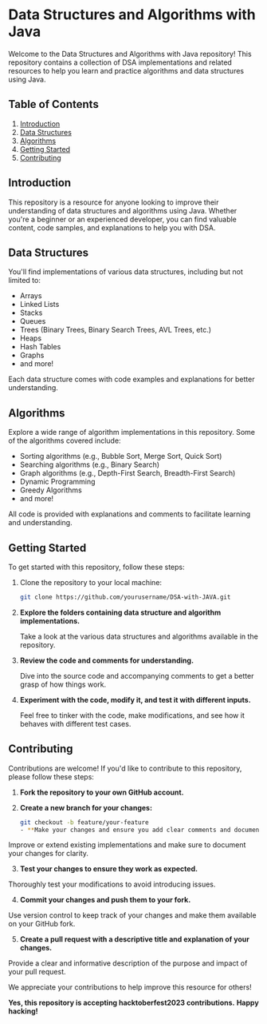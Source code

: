 # Data Structures and Algorithms with Java

Welcome to the Data Structures and Algorithms with Java repository! This repository contains a collection of DSA implementations and related resources to help you learn and practice algorithms and data structures using Java.

## Table of Contents

1. [Introduction](#introduction)
2. [Data Structures](#data-structures)
3. [Algorithms](#algorithms)
4. [Getting Started](#getting-started)
5. [Contributing](#contributing)

## Introduction

This repository is a resource for anyone looking to improve their understanding of data structures and algorithms using Java. Whether you're a beginner or an experienced developer, you can find valuable content, code samples, and explanations to help you with DSA.

## Data Structures

You'll find implementations of various data structures, including but not limited to:

- Arrays
- Linked Lists
- Stacks
- Queues
- Trees (Binary Trees, Binary Search Trees, AVL Trees, etc.)
- Heaps
- Hash Tables
- Graphs
- and more!

Each data structure comes with code examples and explanations for better understanding.

## Algorithms

Explore a wide range of algorithm implementations in this repository. Some of the algorithms covered include:

- Sorting algorithms (e.g., Bubble Sort, Merge Sort, Quick Sort)
- Searching algorithms (e.g., Binary Search)
- Graph algorithms (e.g., Depth-First Search, Breadth-First Search)
- Dynamic Programming
- Greedy Algorithms
- and more!

All code is provided with explanations and comments to facilitate learning and understanding.

## Getting Started

To get started with this repository, follow these steps:

1. Clone the repository to your local machine:

   ```bash
   git clone https://github.com/yourusername/DSA-with-JAVA.git

2. **Explore the folders containing data structure and algorithm implementations.**

   Take a look at the various data structures and algorithms available in the repository.

3. **Review the code and comments for understanding.**

   Dive into the source code and accompanying comments to get a better grasp of how things work.

4. **Experiment with the code, modify it, and test it with different inputs.**

   Feel free to tinker with the code, make modifications, and see how it behaves with different test cases.

## Contributing

Contributions are welcome! If you'd like to contribute to this repository, please follow these steps:

1. **Fork the repository to your own GitHub account.**

2. **Create a new branch for your changes:**

   ```bash
   git checkout -b feature/your-feature
   - **Make your changes and ensure you add clear comments and documentation.**

  Improve or extend existing implementations and make sure to document your changes for clarity.

3. **Test your changes to ensure they work as expected.**

  Thoroughly test your modifications to avoid introducing issues.

4. **Commit your changes and push them to your fork.**

  Use version control to keep track of your changes and make them available on your GitHub fork.

5. **Create a pull request with a descriptive title and explanation of your changes.**

  Provide a clear and informative description of the purpose and impact of your pull request.

We appreciate your contributions to help improve this resource for others!

**Yes, this repository is accepting hacktoberfest2023 contributions.**
**Happy hacking!**

